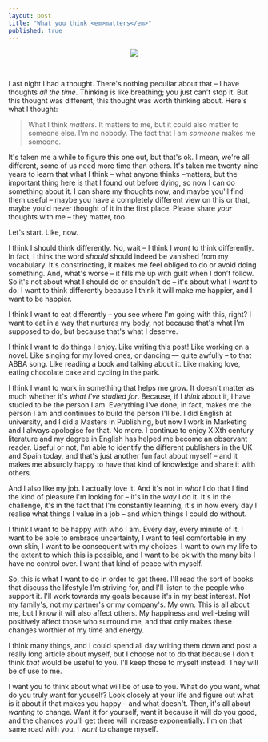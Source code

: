 ```yaml
---
layout: post
title: "What you think <em>matters</em>"
published: true
---
```

<p align="center"><img src="https://images.unsplash.com/photo-1443528130140-4f7ea31b2b57"/></p>

<br />

Last night I had a thought. There's nothing peculiar about that – I have thoughts _all the time_. Thinking is like breathing; you just can't stop it. But this thought was different, this thought was worth thinking about. Here's what I thought:

> What I think _matters_. It matters to me, but it could also matter to someone else. I'm no nobody. The fact that I am _someone_ makes me someone. 

It's taken me a while to figure this one out, but that's ok. I mean, we're all different, some of us need more time than others. It's taken me twenty-nine years to learn that what I think – what anyone thinks –matters, but the important thing here is that I found out before dying, so now I can do something about it. I can share my thoughts now, and maybe you'll find them useful – maybe you have a completely different view on this or that, maybe you'd never thought of it in the first place. Please share _your_ thoughts with me – they matter, too.

Let's start. Like, now.

I think I should think differently. No, wait – I think I _want_ to think differently. In fact, I think the word _should_ should indeed be vanished from my vocabulary. It's constrincting, it makes me feel obliged to do or avoid doing something. And, what's worse – it fills me up with guilt when I don't follow. So it's not about what I should do or shouldn't do – it's about what I _want_ to do. I want to think differently because I think it will make me happier, and I want to be happier. 

I think I want to eat differently – you see where I'm going with this, right? I want to eat in a way that nurtures my body, not because that's what I'm supposed to do, but because that's what I deserve.

I think I want to do things I enjoy. Like writing this post! Like working on a novel. Like singing for my loved ones, or dancing –– quite awfully – to that ABBA song. Like reading a book and talking about it. Like making love, eating chocolate cake and cycling in the park. 

I think I want to work in something that helps me grow. It doesn't matter as much whether it's _what I've studied for_. Because, if I _think_ about it, I have studied to be the person I am. Everything I've done, in fact, makes me the person I am and continues to build the person I'll be. I did English at university, and I did a Masters in Publishing, but now I work in Marketing and I always apologise for that. No more. I continue to enjoy XIXth century literature and my degree in English has helped me become an observant reader. Useful or not, I'm able to identify the different publishers in the UK and Spain today, and that's just another fun fact about myself – and it makes me absurdly happy to have that kind of knowledge and share it with others. 

And I also like my job. I actually love it. And it's not in _what_ I do that I find the kind of pleasure I'm looking for – it's in the _way_ I do it. It's in the challenge, it's in the fact that I'm constantly learning, it's in how every day I realise what things I value in a job – and which things I could do without. 

I think I want to be happy with who I am. Every day, every minute of it. I want to be able to embrace uncertainty, I want to feel comfortable in my own skin, I want to be consequent with my choices. I want to own my life to the extent to which this is possible, and I want to be ok with the many bits I have no control over. I want that kind of peace with myself.

So, this is what I want to do in order to get there. I'll read the sort of books that discuss the lifestyle I'm striving for, and I'll listen to the people who support it. I'll work towards my goals because it's in _my_ best interest. Not my family's, not my partner's or my company's. My own. This is all about me, but I know it will also affect others. My happiness and well-being will positively affect those who surround me, and that only makes these changes worthier of my time and energy.


I think many things, and I could spend all day writing them down and post a really long article about myself, but I choose not to do that because I don't think _that_ would be useful to you. I'll keep those to myself instead. They will be of use to me. 

I want you to think about what will be of use to you. What do you want, what do you truly want for youself? Look closely at your life and figure out what is it about it that makes you happy – and what doesn't. Then, it's all about _wanting_ to change. Want it for yourself, want it because it will do you good, and the chances you'll get there will increase exponentially. I'm on that same road with you. I _want_ to change myself.

